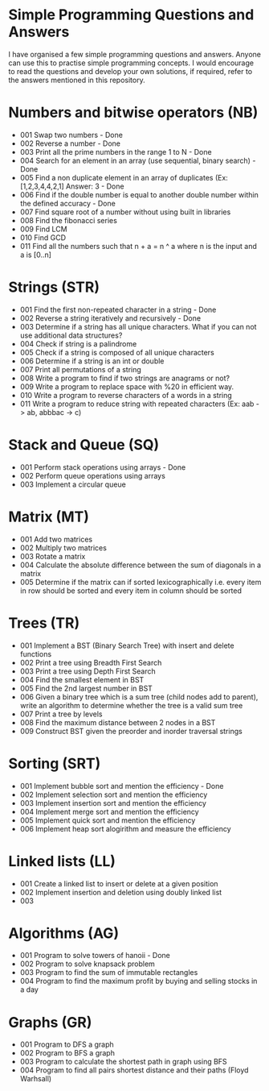 # Simple Programming Questions and Answers

I have organised a few simple programming questions and answers. Anyone can use this to practise simple programming concepts. I would encourage to read the questions and develop your own solutions, if required, refer to the answers mentioned in this repository.

# Numbers and bitwise operators (NB)

- 001 Swap two numbers - Done
- 002 Reverse a number - Done
- 003 Print all the prime numbers in the range 1 to N - Done
- 004 Search for an element in an array (use sequential, binary search) - Done
- 005 Find a non duplicate element in an array of duplicates (Ex: [1,2,3,4,4,2,1] Answer: 3 - Done
- 006 Find if the double number is equal to another double number within the defined accuracy - Done
- 007 Find square root of a number without using built in libraries
- 008 Find the fibonacci series
- 009 Find LCM
- 010 Find GCD
- 011 Find all the numbers such that n + a = n ^ a where n is the input and a is [0..n]

# Strings (STR)

- 001 Find the first non-repeated character in a string - Done
- 002 Reverse a string iteratively and recursively - Done
- 003 Determine if a string has all unique characters. What if you can not use additional data structures?
- 004 Check if string is a palindrome
- 005 Check if a string is composed of all unique characters
- 006 Determine if a string is an int or double
- 007 Print all permutations of a string
- 008 Write a program to find if two strings are anagrams or not?
- 009 Write a program to replace space with %20 in efficient way.
- 010 Write a program to reverse characters of a words in a string
- 011 Write a program to reduce string with repeated characters (Ex: aab -> ab, abbbac -> c)

# Stack and Queue (SQ)

- 001 Perform stack operations using arrays - Done
- 002 Perform queue operations using arrays
- 003 Implement a circular queue

# Matrix (MT)

- 001 Add two matrices
- 002 Multiply two matrices
- 003 Rotate a matrix
- 004 Calculate the absolute difference between the sum of diagonals in a matrix
- 005 Determine if the matrix can if sorted lexicographically i.e. every item in row should be sorted and every item in column should be sorted

# Trees (TR)

- 001 Implement a BST (Binary Search Tree) with insert and delete functions
- 002 Print a tree using Breadth First Search
- 003 Print a tree using Depth First Search
- 004 Find the smallest element in BST
- 005 Find the 2nd largest number in BST
- 006 Given a binary tree which is a sum tree (child nodes add to parent), write an algorithm to determine whether the tree is a valid sum tree
- 007 Print a tree by levels
- 008 Find the maximum distance between 2 nodes in a BST
- 009 Construct BST given the preorder and inorder traversal strings

# Sorting (SRT)

- 001 Implement bubble sort and mention the efficiency - Done
- 002 Implement selection sort and mention the efficiency
- 003 Implement insertion sort  and mention the efficiency
- 004 Implement merge sort and mention the efficiency
- 005 Implement quick sort and mention the efficiency
- 006 Implement heap sort alogirithm and measure the efficiency

# Linked lists (LL)

- 001 Create a linked list to insert or delete at a given position
- 002 Implement insertion and deletion using doubly linked list
- 003 

# Algorithms (AG)

- 001 Program to solve towers of hanoii - Done
- 002 Program to solve knapsack problem
- 003 Program to find the sum of immutable rectangles
- 004 Program to find the maximum profit by buying and selling stocks in a day

# Graphs (GR)

- 001 Program to DFS a graph
- 002 Program to BFS a graph
- 003 Program to calculate the shortest path in graph using BFS
- 004 Program to find all pairs shortest distance and their paths (Floyd Warhsall)